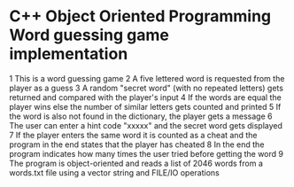 # C++ Object Oriented Programming Word guessing game implementation

1 This is a word guessing game
2 A five lettered word is requested from the player as a guess
3 A random "secret word" (with no repeated letters) gets returned and compared with the player's input
4 If the words are equal the player wins else the number of similar letters gets counted and printed
5 If the word is also not found in the dictionary, the player gets a message
6 The user can enter a hint code "xxxxx" and the secret word gets displayed
7 If the player enters the same word it is counted as a cheat and the program in the end states that the player has cheated
8 In the end the program indicates how many times the user tried before getting the word
9 The program is object-oriented and reads a list of 2046 words from a words.txt file using a vector string and FILE/IO operations
